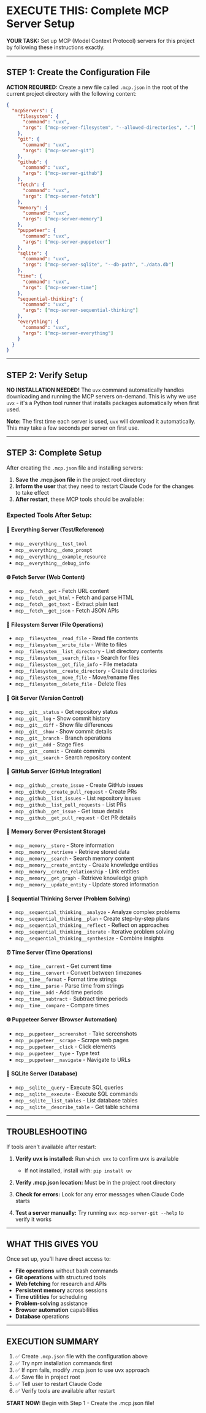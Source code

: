 # EXECUTE THIS: Complete MCP Server Setup

**YOUR TASK:** Set up MCP (Model Context Protocol) servers for this project by following these instructions exactly.

---

## STEP 1: Create the Configuration File

**ACTION REQUIRED:** Create a new file called `.mcp.json` in the root of the current project directory with the following content:

```json
{
  "mcpServers": {
    "filesystem": {
      "command": "uvx",
      "args": ["mcp-server-filesystem", "--allowed-directories", "."]
    },
    "git": {
      "command": "uvx",
      "args": ["mcp-server-git"]
    },
    "github": {
      "command": "uvx",
      "args": ["mcp-server-github"]
    },
    "fetch": {
      "command": "uvx",
      "args": ["mcp-server-fetch"]
    },
    "memory": {
      "command": "uvx",
      "args": ["mcp-server-memory"]
    },
    "puppeteer": {
      "command": "uvx",
      "args": ["mcp-server-puppeteer"]
    },
    "sqlite": {
      "command": "uvx", 
      "args": ["mcp-server-sqlite", "--db-path", "./data.db"]
    },
    "time": {
      "command": "uvx",
      "args": ["mcp-server-time"]
    },
    "sequential-thinking": {
      "command": "uvx",
      "args": ["mcp-server-sequential-thinking"]
    },
    "everything": {
      "command": "uvx",
      "args": ["mcp-server-everything"]
    }
  }
}
```

---

## STEP 2: Verify Setup

**NO INSTALLATION NEEDED!** The `uvx` command automatically handles downloading and running the MCP servers on-demand. This is why we use `uvx` - it's a Python tool runner that installs packages automatically when first used.

**Note:** The first time each server is used, `uvx` will download it automatically. This may take a few seconds per server on first use.

---

## STEP 3: Complete Setup

After creating the `.mcp.json` file and installing servers:

1. **Save the .mcp.json file** in the project root directory
2. **Inform the user** that they need to restart Claude Code for the changes to take effect
3. **After restart**, these MCP tools should be available:

### Expected Tools After Setup:

#### 🔧 Everything Server (Test/Reference)
- `mcp__everything__test_tool`
- `mcp__everything__demo_prompt`
- `mcp__everything__example_resource`
- `mcp__everything__debug_info`

#### 🌐 Fetch Server (Web Content)
- `mcp__fetch__get` - Fetch URL content
- `mcp__fetch__get_html` - Fetch and parse HTML
- `mcp__fetch__get_text` - Extract plain text
- `mcp__fetch__get_json` - Fetch JSON APIs

#### 📁 Filesystem Server (File Operations)
- `mcp__filesystem__read_file` - Read file contents
- `mcp__filesystem__write_file` - Write to files
- `mcp__filesystem__list_directory` - List directory contents
- `mcp__filesystem__search_files` - Search for files
- `mcp__filesystem__get_file_info` - File metadata
- `mcp__filesystem__create_directory` - Create directories
- `mcp__filesystem__move_file` - Move/rename files
- `mcp__filesystem__delete_file` - Delete files

#### 🔀 Git Server (Version Control)
- `mcp__git__status` - Get repository status
- `mcp__git__log` - Show commit history
- `mcp__git__diff` - Show file differences
- `mcp__git__show` - Show commit details
- `mcp__git__branch` - Branch operations
- `mcp__git__add` - Stage files
- `mcp__git__commit` - Create commits
- `mcp__git__search` - Search repository content

#### 🐙 GitHub Server (GitHub Integration)
- `mcp__github__create_issue` - Create GitHub issues
- `mcp__github__create_pull_request` - Create PRs
- `mcp__github__list_issues` - List repository issues
- `mcp__github__list_pull_requests` - List PRs
- `mcp__github__get_issue` - Get issue details
- `mcp__github__get_pull_request` - Get PR details

#### 🧠 Memory Server (Persistent Storage)
- `mcp__memory__store` - Store information
- `mcp__memory__retrieve` - Retrieve stored data
- `mcp__memory__search` - Search memory content
- `mcp__memory__create_entity` - Create knowledge entities
- `mcp__memory__create_relationship` - Link entities
- `mcp__memory__get_graph` - Retrieve knowledge graph
- `mcp__memory__update_entity` - Update stored information

#### 🤔 Sequential Thinking Server (Problem Solving)
- `mcp__sequential_thinking__analyze` - Analyze complex problems
- `mcp__sequential_thinking__plan` - Create step-by-step plans
- `mcp__sequential_thinking__reflect` - Reflect on approaches
- `mcp__sequential_thinking__iterate` - Iterative problem solving
- `mcp__sequential_thinking__synthesize` - Combine insights

#### ⏰ Time Server (Time Operations)
- `mcp__time__current` - Get current time
- `mcp__time__convert` - Convert between timezones
- `mcp__time__format` - Format time strings
- `mcp__time__parse` - Parse time from strings
- `mcp__time__add` - Add time periods
- `mcp__time__subtract` - Subtract time periods
- `mcp__time__compare` - Compare times

#### 🌐 Puppeteer Server (Browser Automation)
- `mcp__puppeteer__screenshot` - Take screenshots
- `mcp__puppeteer__scrape` - Scrape web pages
- `mcp__puppeteer__click` - Click elements
- `mcp__puppeteer__type` - Type text
- `mcp__puppeteer__navigate` - Navigate to URLs

#### 💾 SQLite Server (Database)
- `mcp__sqlite__query` - Execute SQL queries
- `mcp__sqlite__execute` - Execute SQL commands
- `mcp__sqlite__list_tables` - List database tables
- `mcp__sqlite__describe_table` - Get table schema

---

## TROUBLESHOOTING

If tools aren't available after restart:

1. **Verify uvx is installed:** Run `which uvx` to confirm uvx is available
   - If not installed, install with: `pip install uv`

2. **Verify .mcp.json location:** Must be in the project root directory

3. **Check for errors:** Look for any error messages when Claude Code starts

4. **Test a server manually:** Try running `uvx mcp-server-git --help` to verify it works

---

## WHAT THIS GIVES YOU

Once set up, you'll have direct access to:
- **File operations** without bash commands
- **Git operations** with structured tools
- **Web fetching** for research and APIs
- **Persistent memory** across sessions
- **Time utilities** for scheduling
- **Problem-solving** assistance
- **Browser automation** capabilities
- **Database** operations

---

## EXECUTION SUMMARY

1. ✅ Create `.mcp.json` file with the configuration above
2. ✅ Try npm installation commands first
3. ✅ If npm fails, modify .mcp.json to use uvx approach
4. ✅ Save file in project root
5. ✅ Tell user to restart Claude Code
6. ✅ Verify tools are available after restart

**START NOW:** Begin with Step 1 - Create the .mcp.json file!